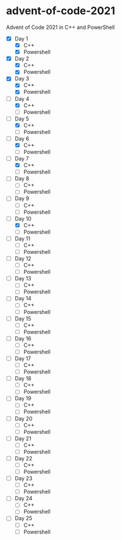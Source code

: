 # advent-of-code-2021
Advent of Code 2021 in C++ and PowerShell

- [X] Day 1
    - [X] C++
    - [X] Powershell
- [X] Day 2
    - [X] C++
    - [X] Powershell
- [X] Day 3
    - [X] C++
    - [X] Powershell
- [ ] Day 4
    - [X] C++
    - [ ] Powershell
- [ ] Day 5
    - [X] C++
    - [ ] Powershell
- [ ] Day 6
    - [X] C++
    - [ ] Powershell
- [ ] Day 7
    - [X] C++
    - [ ] Powershell
- [ ] Day 8
    - [ ] C++
    - [ ] Powershell
- [ ] Day 9
    - [ ] C++
    - [ ] Powershell
- [ ] Day 10
    - [X] C++
    - [ ] Powershell
- [ ] Day 11
    - [ ] C++
    - [ ] Powershell
- [ ] Day 12
    - [ ] C++
    - [ ] Powershell
- [ ] Day 13
    - [ ] C++
    - [ ] Powershell
- [ ] Day 14
    - [ ] C++
    - [ ] Powershell
- [ ] Day 15
    - [ ] C++
    - [ ] Powershell
- [ ] Day 16
    - [ ] C++
    - [ ] Powershell
- [ ] Day 17
    - [ ] C++
    - [ ] Powershell
- [ ] Day 18
    - [ ] C++
    - [ ] Powershell
- [ ] Day 19
    - [ ] C++
    - [ ] Powershell
- [ ] Day 20
    - [ ] C++
    - [ ] Powershell
- [ ] Day 21
    - [ ] C++
    - [ ] Powershell
- [ ] Day 22
    - [ ] C++
    - [ ] Powershell
- [ ] Day 23
    - [ ] C++
    - [ ] Powershell
- [ ] Day 24
    - [ ] C++
    - [ ] Powershell
- [ ] Day 25
    - [ ] C++
    - [ ] Powershell